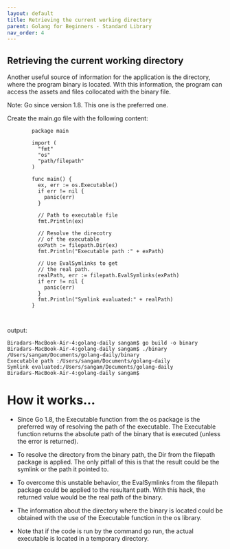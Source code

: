 ```yaml
---
layout: default
title: Retrieving the current working directory
parent: Golang for Beginners - Standard Library
nav_order: 4
---
```


## Retrieving the current working directory


Another useful source of information for the application is the directory, where the program binary is located. With this information, the program can access the assets and files collocated with the binary file.

Note: Go since version 1.8. This one is the preferred one.

Create the main.go file with the following content:

```
        package main

        import (
          "fmt"
          "os"
          "path/filepath"
        )

        func main() {
          ex, err := os.Executable()
          if err != nil {
            panic(err)
          }

          // Path to executable file
          fmt.Println(ex)

          // Resolve the direcotry
          // of the executable
          exPath := filepath.Dir(ex)
          fmt.Println("Executable path :" + exPath)

          // Use EvalSymlinks to get
          // the real path.
          realPath, err := filepath.EvalSymlinks(exPath)
          if err != nil {
            panic(err)
          }
          fmt.Println("Symlink evaluated:" + realPath)
        }



```

output:
```
Biradars-MacBook-Air-4:golang-daily sangam$ go build -o binary
Biradars-MacBook-Air-4:golang-daily sangam$ ./binary 
/Users/sangam/Documents/golang-daily/binary
Executable path :/Users/sangam/Documents/golang-daily
Symlink evaluated:/Users/sangam/Documents/golang-daily
Biradars-MacBook-Air-4:golang-daily sangam$ 

```
# How it works…

- Since Go 1.8, the Executable function from the os package is the preferred way of resolving the path of the executable. The Executable function returns the absolute path of the binary that is executed (unless the error is returned).

- To resolve the directory from the binary path, the Dir from the filepath package is applied. The only pitfall of this is that the result could be the symlink or the path it pointed to.

- To overcome this unstable behavior, the EvalSymlinks from the filepath package could be applied to the resultant path. With this hack, the returned value would be the real path of the binary.

- The information about the directory where the binary is located could be obtained with the use of the Executable function in the os library.

- Note that if the code is run by the command go run, the actual executable is located in a temporary directory.

